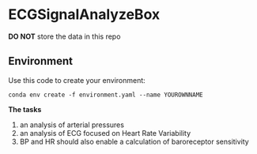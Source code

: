 # ECGSignalAnalyzeBox
**DO NOT** store the data in this repo
## Environment
Use this code to create your environment:
```
conda env create -f environment.yaml --name YOUROWNNAME
```
**The tasks**
1. an analysis of arterial pressures
2. an analysis of ECG focused on Heart Rate Variability
3. BP and HR should also enable a calculation of baroreceptor sensitivity
